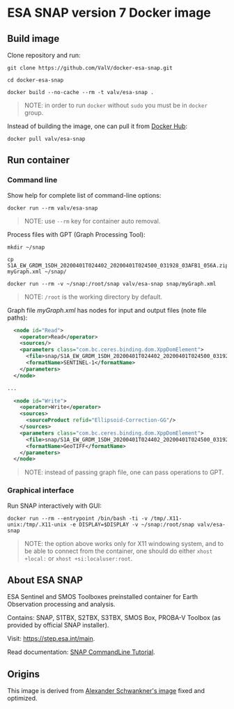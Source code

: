 # ESA SNAP version 7 Docker image

## Build image

Clone repository and run:

```shell
git clone https://github.com/ValV/docker-esa-snap.git

cd docker-esa-snap

docker build --no-cache --rm -t valv/esa-snap .
```

> NOTE: in order to run `docker` without `sudo` you must be in `docker` group.

Instead of building the image, one can pull it from [Docker Hub](https://hub.docker.com/r/valv/esa-snap):

```shell
docker pull valv/esa-snap
```

## Run container

### Command line

Show help for complete list of command-line options:

```shell
docker run --rm valv/esa-snap
```

> NOTE: use `--rm` key for container auto removal.

Process files with GPT (Graph Processing Tool):

```shell
mkdir ~/snap

cp S1A_EW_GRDM_1SDH_20200401T024402_20200401T024500_031928_03AFB1_056A.zip myGraph.xml ~/snap/

docker run --rm -v ~/snap:/root/snap valv/esa-snap snap/myGraph.xml
```
> NOTE: `/root` is the working directory by default.

Graph file _myGraph.xml_ has nodes for input and output files (note file paths):

```xml
  <node id="Read">
    <operator>Read</operator>
    <sources/>
    <parameters class="com.bc.ceres.binding.dom.XppDomElement">
      <file>snap/S1A_EW_GRDM_1SDH_20200401T024402_20200401T024500_031928_03AFB1_056A.zip</file>
      <formatName>SENTINEL-1</formatName>
    </parameters>
  </node>

...

  <node id="Write">
    <operator>Write</operator>
    <sources>
      <sourceProduct refid="Ellipsoid-Correction-GG"/>
    </sources>
    <parameters class="com.bc.ceres.binding.dom.XppDomElement">
      <file>snap/S1A_EW_GRDM_1SDH_20200401T024402_20200401T024500_031928_03AFB1_056A_NR_Orb_Cal_ML_Spk_EC.tif</file>
      <formatName>GeoTIFF</formatName>
    </parameters>
  </node>
```

> NOTE: instead of passing graph file, one can pass operations to GPT.

### Graphical interface

Run SNAP interactively with GUI:

```shell
docker run --rm --entrypoint /bin/bash -ti -v /tmp/.X11-unix:/tmp/.X11-unix -e DISPLAY=$DISPLAY -v ~/snap:/root/snap valv/esa-snap
```

> NOTE: the option above works only for X11 windowing system, and to be able to connect from the container, one should do either `xhost +local:` or `xhost +si:localuser:root`.

## About ESA SNAP

ESA Sentinel and SMOS Toolboxes preinstalled container for Earth Observation processing and analysis.

Contains: SNAP, S1TBX, S2TBX, S3TBX, SMOS Box, PROBA-V Toolbox (as provided by official SNAP installer).

Visit: https://step.esa.int/main.

Read documentation: [SNAP CommandLine Tutorial](http://step.esa.int/docs/tutorials/SNAP_CommandLine_Tutorial.pdf).

## Origins

This image is derived from [Alexander Schwankner's image](https://hub.docker.com/r/mundialis/esa-snap) fixed and optimized.
